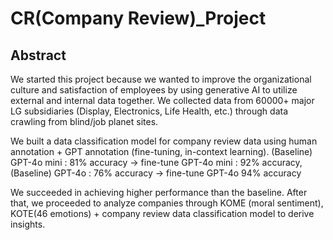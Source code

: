 # CR(Company Review)_Project

## Abstract
We started this project because we wanted to improve the organizational culture and satisfaction of employees by using generative AI to utilize external and internal data together. 
We collected data from 60000+ major LG subsidiaries (Display, Electronics, Life Health, etc.) through data crawling from blind/job planet sites.

We built a data classification model for company review data using human annotation + GPT annotation (fine-tuning, in-context learning). (Baseline) GPT-4o mini : 81% accuracy → fine-tune GPT-4o mini : 92% accuracy, (Baseline) GPT-4o : 76% accuracy → fine-tune GPT-4o 94% accuracy

We succeeded in achieving higher performance than the baseline. After that, we proceeded to analyze companies through KOME (moral sentiment), KOTE(46 emotions) + company review data classification model to derive insights.
